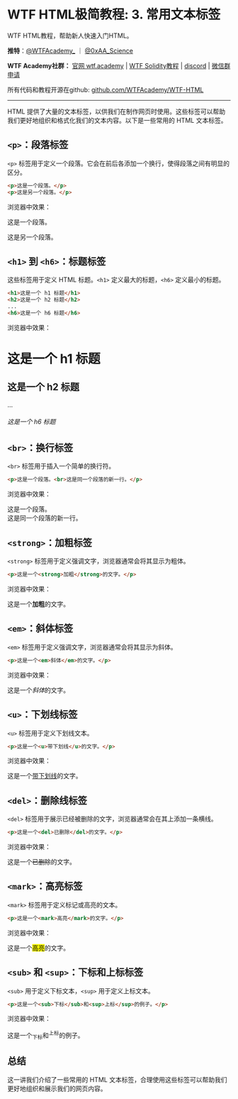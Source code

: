 # WTF HTML极简教程: 3. 常用文本标签

WTF HTML教程，帮助新人快速入门HTML。

**推特**：[@WTFAcademy_](https://twitter.com/WTFAcademy_)  ｜ [@0xAA_Science](https://twitter.com/0xAA_Science) 

**WTF Academy社群：** [官网 wtf.academy](https://wtf.academy) | [WTF Solidity教程](https://github.com/AmazingAng/WTFSolidity) | [discord](https://discord.wtf.academy) | [微信群申请](https://docs.google.com/forms/d/e/1FAIpQLSe4KGT8Sh6sJ7hedQRuIYirOoZK_85miz3dw7vA1-YjodgJ-A/viewform?usp=sf_link)

所有代码和教程开源在github: [github.com/WTFAcademy/WTF-HTML](https://github.com/WTFAcademy/WTF-HTML)

---

HTML 提供了大量的文本标签，以供我们在制作网页时使用。这些标签可以帮助我们更好地组织和格式化我们的文本内容。以下是一些常用的 HTML 文本标签。

## `<p>`：段落标签

`<p>` 标签用于定义一个段落。它会在前后各添加一个换行，使得段落之间有明显的区分。

```html
<p>这是一个段落。</p>
<p>这是另一个段落。</p>
```

浏览器中效果：

<p>这是一个段落。</p>
<p>这是另一个段落。</p>



## `<h1>` 到 `<h6>`：标题标签

这些标签用于定义 HTML 标题。`<h1>` 定义最大的标题，`<h6>` 定义最小的标题。

```html
<h1>这是一个 h1 标题</h1>
<h2>这是一个 h2 标题</h2>
...
<h6>这是一个 h6 标题</h6>
```

浏览器中效果：
<h1>这是一个 h1 标题</h1>
<h2>这是一个 h2 标题</h2>
...
<h6>这是一个 h6 标题</h6>

## `<br>`：换行标签

`<br>` 标签用于插入一个简单的换行符。

```html
<p>这是一个段落。<br>这是同一个段落的新一行。</p>
```

浏览器中效果：

<p>这是一个段落。<br>这是同一个段落的新一行。</p>

## `<strong>`：加粗标签

`<strong>` 标签用于定义强调文字，浏览器通常会将其显示为粗体。

```html
<p>这是一个<strong>加粗</strong>的文字。</p>
```

浏览器中效果：

<p>这是一个<strong>加粗</strong>的文字。</p>

## `<em>`：斜体标签

`<em>` 标签用于定义强调文字，浏览器通常会将其显示为斜体。

```html
<p>这是一个<em>斜体</em>的文字。</p>
```

浏览器中效果：

<p>这是一个<em>斜体</em>的文字。</p>


## `<u>`：下划线标签

`<u>` 标签用于定义下划线文本。

```html
<p>这是一个<u>带下划线</u>的文字。</p>
```

浏览器中效果：
<p>这是一个<u>带下划线</u>的文字。</p>

## `<del>`：删除线标签

`<del>` 标签用于展示已经被删除的文字，浏览器通常会在其上添加一条横线。

```html
<p>这是一个<del>已删除</del>的文字。</p>
```

浏览器中效果：
<p>这是一个<del>已删除</del>的文字。</p>

## `<mark>`：高亮标签

`<mark>` 标签用于定义标记或高亮的文本。

```html
<p>这是一个<mark>高亮</mark>的文字。</p>
```
浏览器中效果：
<p>这是一个<mark>高亮</mark>的文字。</p>


## `<sub>` 和 `<sup>`：下标和上标标签

`<sub>` 用于定义下标文本，`<sup>` 用于定义上标文本。

```html
<p>这是一个<sub>下标</sub>和<sup>上标</sup>的例子。</p>
```
浏览器中效果：
<p>这是一个<sub>下标</sub>和<sup>上标</sup>的例子。</p>

## 总结

这一讲我们介绍了一些常用的 HTML 文本标签，合理使用这些标签可以帮助我们更好地组织和展示我们的网页内容。